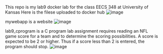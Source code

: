 This repo is my lab9 docker lab for the class EECS 348 at University of Kansas
Here is the filese uploaded to docker hub
![image](https://user-images.githubusercontent.com/123573593/233877442-dda6d395-485b-4670-bfcd-677bc086c11c.png)

mywebapp is a website
![image](https://user-images.githubusercontent.com/123573593/233877493-1cd24073-cc06-4bd9-b667-abd1897a000e.png)

lab9_cprogram is a C program lab assignment requires reading an NFL game score for a team and to determine the scoring possibilities. A score is expected to be 2 or higher. Thus if a score less than 2 is entered, the program should stop.
![image](https://user-images.githubusercontent.com/123573593/233877599-7a8e6f07-afef-4541-a380-5c005bdb5ab6.png)
